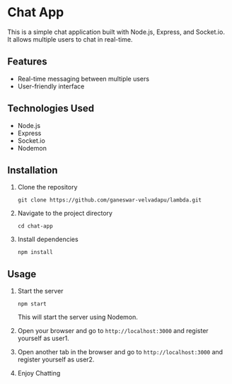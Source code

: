 # Chat App

This is a simple chat application built with Node.js, Express, and Socket.io. It allows multiple users to chat in real-time.

## Features

- Real-time messaging between multiple users
- User-friendly interface

## Technologies Used

- Node.js
- Express
- Socket.io
- Nodemon

## Installation

1. Clone the repository
    ```
    git clone https://github.com/ganeswar-velvadapu/lambda.git
    ```
2. Navigate to the project directory
    ```
    cd chat-app
    ```
3. Install dependencies
    ```
    npm install
    ```

## Usage

1. Start the server
    ```
    npm start
    ```
   This will start the server using Nodemon.

2. Open your browser and go to `http://localhost:3000` and register yourself as user1.

3. Open another tab in the browser and go to `http://localhost:3000` and register yourself as user2.

4. Enjoy Chatting




